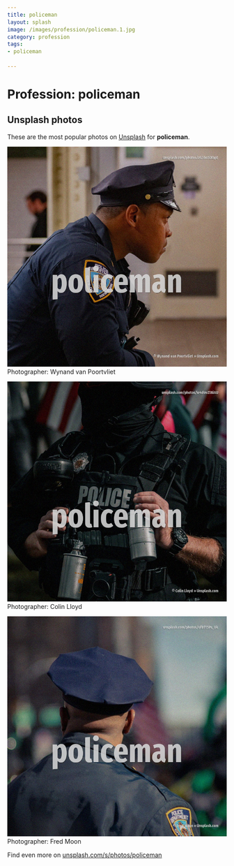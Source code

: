 ```yaml
---
title: policeman
layout: splash
image: /images/profession/policeman.1.jpg
category: profession
tags:
- policeman

---
```

# Profession: policeman

  

 
## Unsplash photos
These are the most popular photos on [Unsplash](https://unsplash.com) for **policeman**.
 
![policeman](/images/profession/policeman.1.jpg)
Photographer:  Wynand van Poortvliet
 
![policeman](/images/profession/policeman.2.jpg)
Photographer:  Colin Lloyd
 
![policeman](/images/profession/policeman.3.jpg)
Photographer:  Fred Moon
 
Find even more on [unsplash.com/s/photos/policeman](https://unsplash.com/s/photos/policeman)
 
